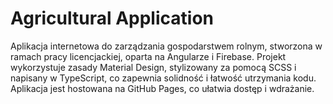 # Agricultural Application

Aplikacja internetowa do zarządzania gospodarstwem rolnym, stworzona w ramach pracy licencjackiej, oparta na Angularze i Firebase. Projekt wykorzystuje zasady Material Design, stylizowany za pomocą SCSS i napisany w TypeScript, co zapewnia solidność i łatwość utrzymania kodu. Aplikacja jest hostowana na GitHub Pages, co ułatwia dostęp i wdrażanie.


